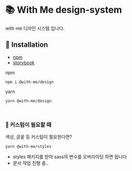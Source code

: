 # 📚 With Me design-system

with me 디자인 시스템 입니다.
<br />

## 📝 Installation

- [npm](https://www.npmjs.com/package/@with-me/design)
- [storybook](https://with-me-ui.netlify.app)

npm

```
npm i @with-me/design
```

yarn

```
yarn @with-me/design
```

<br />

### 📌 커스텀이 필요할 때

색상, 글꼴 등 커스텀이 필요한다면?

```
yarn @with-me/styles
```

- styles 패키지를 받아 sass의 변수를 오버라이딩 하면 됩니다
- 문서 작업 진행 중..
